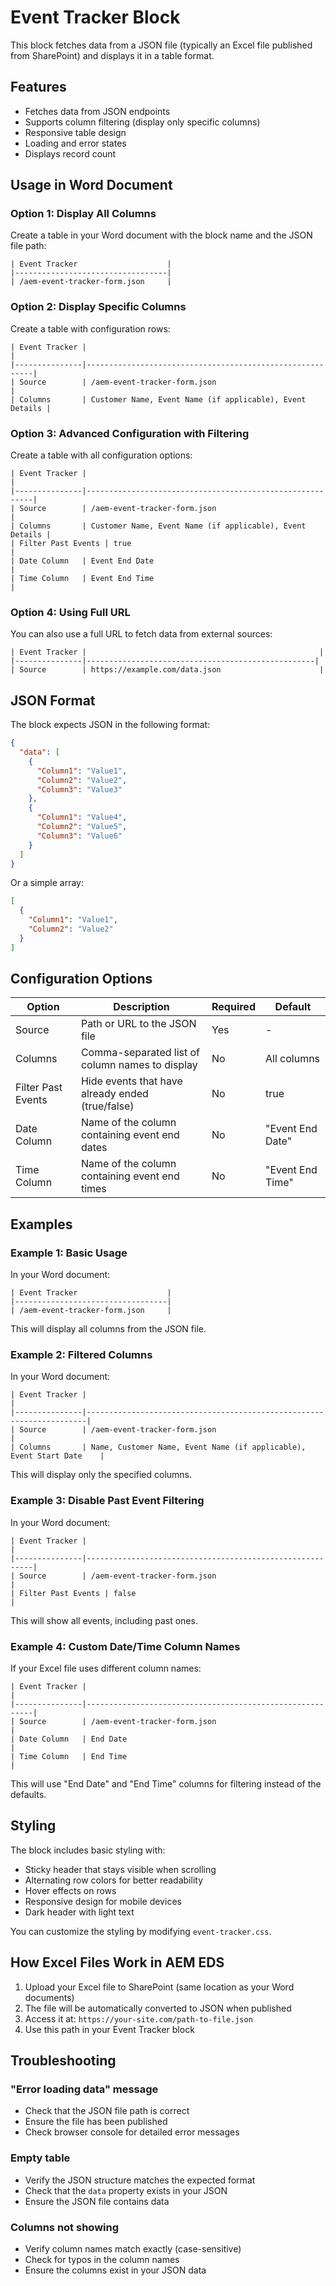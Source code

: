# Event Tracker Block

This block fetches data from a JSON file (typically an Excel file published from SharePoint) and displays it in a table format.

## Features

- Fetches data from JSON endpoints
- Supports column filtering (display only specific columns)
- Responsive table design
- Loading and error states
- Displays record count

## Usage in Word Document

### Option 1: Display All Columns

Create a table in your Word document with the block name and the JSON file path:

```
| Event Tracker                    |
|----------------------------------|
| /aem-event-tracker-form.json     |
```

### Option 2: Display Specific Columns

Create a table with configuration rows:

```
| Event Tracker |                                                          |
|---------------|----------------------------------------------------------|
| Source        | /aem-event-tracker-form.json                             |
| Columns       | Customer Name, Event Name (if applicable), Event Details |
```

### Option 3: Advanced Configuration with Filtering

Create a table with all configuration options:

```
| Event Tracker |                                                          |
|---------------|----------------------------------------------------------|
| Source        | /aem-event-tracker-form.json                             |
| Columns       | Customer Name, Event Name (if applicable), Event Details |
| Filter Past Events | true                                                |
| Date Column   | Event End Date                                          |
| Time Column   | Event End Time                                          |
```

### Option 4: Using Full URL

You can also use a full URL to fetch data from external sources:

```
| Event Tracker |                                                    |
|---------------|---------------------------------------------------|
| Source        | https://example.com/data.json                      |
```

## JSON Format

The block expects JSON in the following format:

```json
{
  "data": [
    {
      "Column1": "Value1",
      "Column2": "Value2",
      "Column3": "Value3"
    },
    {
      "Column1": "Value4",
      "Column2": "Value5",
      "Column3": "Value6"
    }
  ]
}
```

Or a simple array:

```json
[
  {
    "Column1": "Value1",
    "Column2": "Value2"
  }
]
```

## Configuration Options

| Option             | Description                                      | Required | Default          |
| ------------------ | ------------------------------------------------ | -------- | ---------------- |
| Source             | Path or URL to the JSON file                     | Yes      | -                |
| Columns            | Comma-separated list of column names to display  | No       | All columns      |
| Filter Past Events | Hide events that have already ended (true/false) | No       | true             |
| Date Column        | Name of the column containing event end dates    | No       | "Event End Date" |
| Time Column        | Name of the column containing event end times    | No       | "Event End Time" |

## Examples

### Example 1: Basic Usage

In your Word document:

```
| Event Tracker                    |
|----------------------------------|
| /aem-event-tracker-form.json     |
```

This will display all columns from the JSON file.

### Example 2: Filtered Columns

In your Word document:

```
| Event Tracker |                                                                      |
|---------------|----------------------------------------------------------------------|
| Source        | /aem-event-tracker-form.json                                         |
| Columns       | Name, Customer Name, Event Name (if applicable), Event Start Date    |
```

This will display only the specified columns.

### Example 3: Disable Past Event Filtering

In your Word document:

```
| Event Tracker |                                                          |
|---------------|----------------------------------------------------------|
| Source        | /aem-event-tracker-form.json                             |
| Filter Past Events | false                                             |
```

This will show all events, including past ones.

### Example 4: Custom Date/Time Column Names

If your Excel file uses different column names:

```
| Event Tracker |                                                          |
|---------------|----------------------------------------------------------|
| Source        | /aem-event-tracker-form.json                             |
| Date Column   | End Date                                                  |
| Time Column   | End Time                                                  |
```

This will use "End Date" and "End Time" columns for filtering instead of the defaults.

## Styling

The block includes basic styling with:

- Sticky header that stays visible when scrolling
- Alternating row colors for better readability
- Hover effects on rows
- Responsive design for mobile devices
- Dark header with light text

You can customize the styling by modifying `event-tracker.css`.

## How Excel Files Work in AEM EDS

1. Upload your Excel file to SharePoint (same location as your Word documents)
2. The file will be automatically converted to JSON when published
3. Access it at: `https://your-site.com/path-to-file.json`
4. Use this path in your Event Tracker block

## Troubleshooting

### "Error loading data" message

- Check that the JSON file path is correct
- Ensure the file has been published
- Check browser console for detailed error messages

### Empty table

- Verify the JSON structure matches the expected format
- Check that the `data` property exists in your JSON
- Ensure the JSON file contains data

### Columns not showing

- Verify column names match exactly (case-sensitive)
- Check for typos in the column names
- Ensure the columns exist in your JSON data
